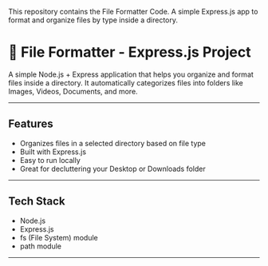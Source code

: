 
This repository contains the File Formatter Code. A simple Express.js app to format and organize files by type inside a directory.
# 📁 File Formatter - Express.js Project

A simple Node.js + Express application that helps you organize and format files inside a directory. It automatically categorizes files into folders like Images, Videos, Documents, and more.

---

##  Features

- Organizes files in a selected directory based on file type
- Built with Express.js
- Easy to run locally
- Great for decluttering your Desktop or Downloads folder

---

##  Tech Stack

- Node.js
- Express.js
- fs (File System) module
- path module

---

